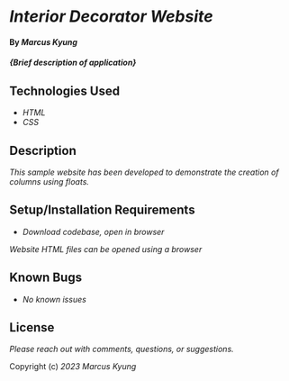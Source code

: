 # _Interior Decorator Website_

#### By _**Marcus Kyung**_

#### _{Brief description of application}_

## Technologies Used

* _HTML_
* _CSS_

## Description

_This sample website has been developed to demonstrate the creation of columns using floats._

## Setup/Installation Requirements

* _Download codebase, open in browser_

_Website HTML files can be opened using a browser_

## Known Bugs

* _No known issues_

## License

_Please reach out with comments, questions, or suggestions._

Copyright (c) _2023_ _Marcus Kyung_
